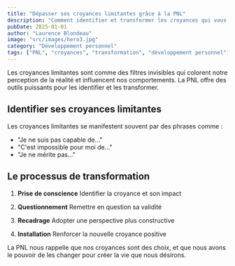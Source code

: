 ```yaml
---
title: "Dépasser ses croyances limitantes grâce à la PNL"
description: "Comment identifier et transformer les croyances qui vous empêchent d'avancer"
pubDate: 2025-01-01
author: "Laurence Blondeau"
image: "src/images/hero3.jpg"
category: "Développement personnel"
tags: ["PNL", "croyances", "transformation", "développement personnel"]
---
```


Les croyances limitantes sont comme des filtres invisibles qui colorent notre perception de la réalité et influencent nos comportements. La PNL offre des outils puissants pour les identifier et les transformer.

## Identifier ses croyances limitantes

Les croyances limitantes se manifestent souvent par des phrases comme :

- "Je ne suis pas capable de..."
- "C'est impossible pour moi de..."
- "Je ne mérite pas..."

## Le processus de transformation

1. **Prise de conscience**
   Identifier la croyance et son impact

2. **Questionnement**
   Remettre en question sa validité

3. **Recadrage**
   Adopter une perspective plus constructive

4. **Installation**
   Renforcer la nouvelle croyance positive

La PNL nous rappelle que nos croyances sont des choix, et que nous avons le pouvoir de les changer pour créer la vie que nous désirons.
